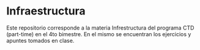 # Infraestructura

Este repositorio corresponde a la materia Infrestructura del programa CTD (part-time) en el 4to bimestre.
En el mismo se encuentran los ejercicios y apuntes tomados en clase.